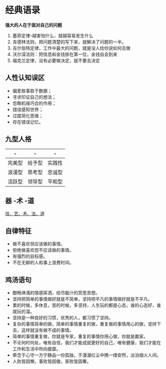 # 经典语录

**强大的人在于面对自己的问题**

1. 墨菲定律-越害怕什么，就越容易发生什么
2. 吉德林法则，把问题清楚的写下来，就解决了问题的一半。
3. 吉尔伯特定律，工作中最大的问题，就是没人给你说如何去做
4. 沃尔深法则：把信息和金钱排在第一位，金钱自会到来
5. 福克兰定律，没有必要做决定，就不要去决定



## 人性认知误区

- 偏爱故事胜于数据；
- 寻求印证自己的想法；
- 忽略机缘巧合的作用；
- 错误感知世界；
- 过度简化思维；
- 存在错误记忆。



## 九型人格

| -    | -    | -    |
| ---- | ---- | ---- |
| 完美型  | 给予型 | 实践性 |
| 浪漫型  | 思考型 | 忠诚型 |
| 活跃型  | 领导型 | 平和型 |



## 器 -术 -道

[技、艺、术、法、道](https://www.zhihu.com/question/19805899)



## 自律特征

- 做不喜欢但应该做的事情。
- 拒绝做喜欢但不应该做的事情。
- 有强烈的目标感。
- 不在无聊的人和事上浪费时间。



## 鸡汤语句

- 酣畅淋漓的情感挥洒，绞尽脑汁的冥思苦想。
- 坚持把简单的事情做好就是不简单，坚持把平凡的事情做好就是不平凡。
- 累的时候，多休息，苦的时候，多坚持，人生玩的都是心态，谁的心态好，谁就玩的溜。
- 坚持是一种良好的习惯，优秀的人，都习惯了坚持。
- 复杂的事情简单的做，简单的事情重复的做，重复做的事情用心的做，坚持下去，这样就没有做不成的事情。
- 简单的事情重复做，你就是专家，重复的事情你用心做，你就是赢家。
- 不论何时何处，唯有自信，我们才能成就更好的自己，唯有健康，我们才能在工作和生活中所向披靡。
- 牵念于心守一方宁静品一份孤独，于漫漫红尘中携一缕安然，淡泊烟火人间。
- 人败皆因懒，事败皆因傲，家败皆因奢。
